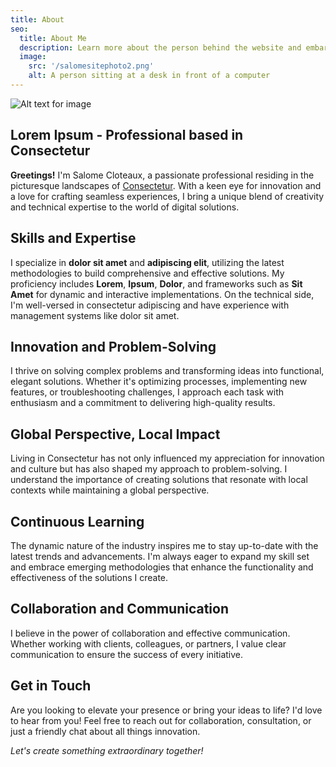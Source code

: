 ```yaml
---
title: About
seo:
  title: About Me
  description: Learn more about the person behind the website and embark on a journey of inspiration and shared experiences.
  image:
    src: '/salomesitephoto2.png'
    alt: A person sitting at a desk in front of a computer
---
```


![Alt text for image](/about.jpeg)

## Lorem Ipsum - Professional based in Consectetur
**Greetings!** I'm Salome Cloteaux, a passionate professional residing in the picturesque landscapes of [Consectetur](https://en.wikipedia.org/wiki/Consectetur). With a keen eye for innovation and a love for crafting seamless experiences, I bring a unique blend of creativity and technical expertise to the world of digital solutions.

## Skills and Expertise
I specialize in **dolor sit amet** and **adipiscing elit**, utilizing the latest methodologies to build comprehensive and effective solutions. My proficiency includes **Lorem**, **Ipsum**, **Dolor**, and frameworks such as **Sit Amet** for dynamic and interactive implementations. On the technical side, I'm well-versed in consectetur adipiscing and have experience with management systems like dolor sit amet.

## Innovation and Problem-Solving
I thrive on solving complex problems and transforming ideas into functional, elegant solutions. Whether it's optimizing processes, implementing new features, or troubleshooting challenges, I approach each task with enthusiasm and a commitment to delivering high-quality results.

## Global Perspective, Local Impact
Living in Consectetur has not only influenced my appreciation for innovation and culture but has also shaped my approach to problem-solving. I understand the importance of creating solutions that resonate with local contexts while maintaining a global perspective.

## Continuous Learning
The dynamic nature of the industry inspires me to stay up-to-date with the latest trends and advancements. I'm always eager to expand my skill set and embrace emerging methodologies that enhance the functionality and effectiveness of the solutions I create.

## Collaboration and Communication
I believe in the power of collaboration and effective communication. Whether working with clients, colleagues, or partners, I value clear communication to ensure the success of every initiative.

## Get in Touch
Are you looking to elevate your presence or bring your ideas to life? I'd love to hear from you! Feel free to reach out for collaboration, consultation, or just a friendly chat about all things innovation.

*Let's create something extraordinary together!*
